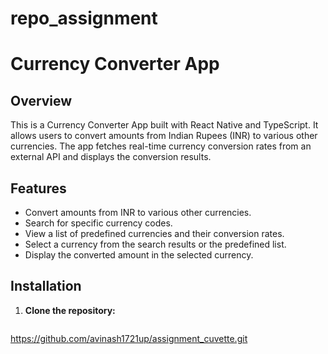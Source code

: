 ﻿# repo_assignment
# Currency Converter App

## Overview

This is a Currency Converter App built with React Native and TypeScript. It allows users to convert amounts from Indian Rupees (INR) to various other currencies. The app fetches real-time currency conversion rates from an external API and displays the conversion results.

## Features

- Convert amounts from INR to various other currencies.
- Search for specific currency codes.
- View a list of predefined currencies and their conversion rates.
- Select a currency from the search results or the predefined list.
- Display the converted amount in the selected currency.

## Installation

1. **Clone the repository:**
   ```bash
  https://github.com/avinash1721up/assignment_cuvette.git
   
